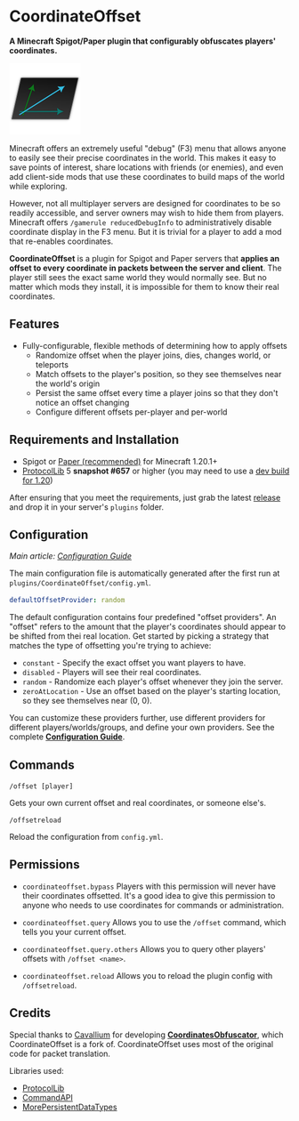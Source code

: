 CoordinateOffset
================
**A Minecraft Spigot/Paper plugin that configurably obfuscates players' coordinates.**

![Icon](.github/img/icon128.png)

Minecraft offers an extremely useful "debug" (F3) menu that allows anyone to easily see their precise coordinates in the
world. This makes it easy to save points of interest, share locations with friends (or enemies), and even add
client-side mods that use these coordinates to build maps of the world while exploring.

However, not all multiplayer servers are designed for coordinates to be so readily accessible, and server owners may
wish to hide them from players. Minecraft offers `/gamerule reducedDebugInfo` to administratively disable coordinate
display in the F3 menu. But it is trivial for a player to add a mod that re-enables coordinates.

**CoordinateOffset** is a plugin for Spigot and Paper servers that **applies an offset to every coordinate in packets
between the server and client**. The player still sees the exact same world they would normally see. But no matter which
mods they install, it is impossible for them to know their real coordinates.

Features
--------
* Fully-configurable, flexible methods of determining how to apply offsets
  * Randomize offset when the player joins, dies, changes world, or teleports
  * Match offsets to the player's position, so they see themselves near the world's origin
  * Persist the same offset every time a player joins so that they don't notice an offset changing
  * Configure different offsets per-player and per-world

Requirements and Installation
-----------------------------
* Spigot or [Paper (recommended)](https://papermc.io/) for Minecraft 1.20.1+
* [ProtocolLib](https://www.spigotmc.org/resources/protocollib.1997/) 5 **snapshot #657** or higher (you may need 
  to use a [dev build for 1.20](https://ci.dmulloy2.net/job/ProtocolLib/))

After ensuring that you meet the requirements, just grab the latest
[release](https://github.com/joshuaprince/CoordinateOffset/releases/latest) and drop it in your server's `plugins`
folder.

Configuration
-------------
*Main article: [Configuration Guide](https://github.com/joshuaprince/CoordinateOffset/wiki/Configuration-Guide)*

The main configuration file is automatically generated after the first run at `plugins/CoordinateOffset/config.yml`.

```yaml
defaultOffsetProvider: random
```

The default configuration contains four predefined "offset providers". An "offset" refers to the amount that the
player's coordinates should appear to be shifted from thei real location. Get started by picking a strategy that matches
the type of offsetting you're trying to achieve:
* `constant` - Specify the exact offset you want players to have.
* `disabled` - Players will see their real coordinates.
* `random` - Randomize each player's offset whenever they join the server.
* `zeroAtLocation` - Use an offset based on the player's starting location, so they see themselves near (0, 0).

You can customize these providers further, use different providers for different players/worlds/groups, and define your
own providers. See the complete
[**Configuration Guide**](https://github.com/joshuaprince/CoordinateOffset/wiki/Configuration-Guide).

Commands
--------
```
/offset [player]
```
Gets your own current offset and real coordinates, or someone else's.

```
/offsetreload
```
Reload the configuration from `config.yml`.

Permissions
-----------
* `coordinateoffset.bypass`
Players with this permission will never have their coordinates offsetted.
It's a good idea to give this permission to anyone who needs to use coordinates for commands or administration.

* `coordinateoffset.query`
Allows you to use the `/offset` command, which tells you your current offset.

* `coordinateoffset.query.others`
Allows you to query other players' offsets with `/offset <name>`.

* `coordinateoffset.reload`
  Allows you to reload the plugin config with `/offsetreload`.

Credits
-------
Special thanks to [Cavallium](https://github.com/cavallium) for developing
[**CoordinatesObfuscator**](https://github.com/cavallium/CoordinatesObfuscator), which CoordinateOffset is a fork of.
CoordinateOffset uses most of the original code for packet translation.

Libraries used:
* [ProtocolLib](https://github.com/dmulloy2/ProtocolLib)
* [CommandAPI](https://commandapi.jorel.dev/)
* [MorePersistentDataTypes](https://github.com/JEFF-Media-GbR/MorePersistentDataTypes)
